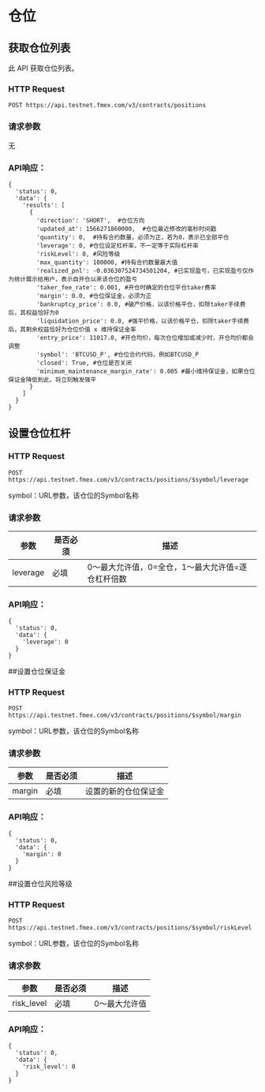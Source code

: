 # 仓位

## 获取仓位列表

此 API 获取仓位列表。

### HTTP Request

`POST https://api.testnet.fmex.com/v3/contracts/positions`

### 请求参数
无

### API响应：
```
{
  'status': 0,
  'data': {
    'results': [
      {
        'direction': 'SHORT',  #仓位方向
        'updated_at': 1566271860000,  #仓位最近修改的毫秒时间戳
        'quantity': 0,  #持有合约数量，必须为正，若为0，表示已全部平仓
        'leverage': 0, #仓位设定杠杆率，不一定等于实际杠杆率
        'riskLevel': 0, #风险等级
        'max_quantity': 100000, #持有合约数量最大值
        'realized_pnl': -0.036307524734501204, #已实现盈亏，已实现盈亏仅作为统计展示给用户，表示自开仓以来该仓位的盈亏
        'taker_fee_rate': 0.001, #开仓时确定的仓位平仓taker费率
        'margin': 0.0, #仓位保证金，必须为正 
        'bankruptcy_price': 0.0, #破产价格，以该价格平仓，扣除taker手续费后，其权益恰好为0
        'liquidation_price': 0.0, #强平价格，以该价格平仓，扣除taker手续费后，其剩余权益恰好为仓位价值 x 维持保证金率
        'entry_price': 11017.0, #开仓均价，每次仓位增加或减少时，开仓均价都会调整
        'symbol': 'BTCUSD_P', #仓位合约代码，例如BTCUSD_P
        'closed': True, #仓位是否关闭
        'minimum_maintenance_margin_rate': 0.005 #最小维持保证金，如果仓位保证金降低到此，将立刻触发强平
      }
    ]
  }
}
```
## 设置仓位杠杆
### HTTP Request

`POST https://api.testnet.fmex.com/v3/contracts/positions/$symbol/leverage`

symbol：URL参数，该仓位的Symbol名称
### 请求参数
参数 | 是否必须 | 描述
--------- | ------- | -----------
leverage| 必填| 0～最大允许值，0=全仓，1～最大允许值=逐仓杠杆倍数

### API响应：
```
{
  'status': 0,
  'data': {
    'leverage': 0
  }
}
```

##设置仓位保证金

### HTTP Request

`POST https://api.testnet.fmex.com/v3/contracts/positions/$symbol/margin`

symbol：URL参数，该仓位的Symbol名称
### 请求参数
参数 | 是否必须 | 描述
--------- | ------- | -----------
margin| 必填| 设置的新的仓位保证金

### API响应：
```
{
  'status': 0,
  'data': {
    'margin': 0
  }
}
```

##设置仓位风险等级

### HTTP Request

`POST https://api.testnet.fmex.com/v3/contracts/positions/$symbol/riskLevel`

symbol：URL参数，该仓位的Symbol名称

### 请求参数
参数 | 是否必须 | 描述|
--------- | ------- | -----------
risk_level|必填|0～最大允许值

### API响应：
```
{
  'status': 0,
  'data': {
    'risk_level': 0
  }
}
```